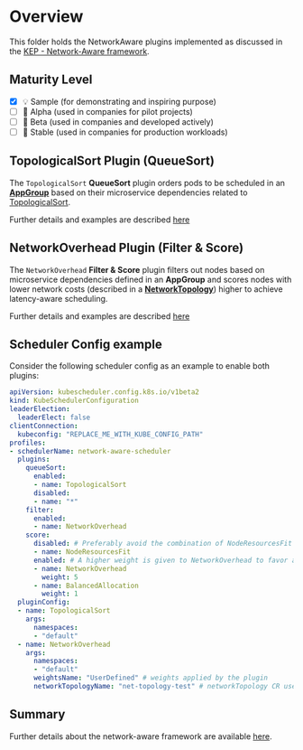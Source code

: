 # Overview

This folder holds the NetworkAware plugins implemented as discussed in the [KEP - Network-Aware framework](https://github.com/kubernetes-sigs/scheduler-plugins/pull/282).

## Maturity Level

- [x] 💡 Sample (for demonstrating and inspiring purpose)
- [ ] 👶 Alpha (used in companies for pilot projects)
- [ ] 👦 Beta (used in companies and developed actively)
- [ ] 👨 Stable (used in companies for production workloads)

## TopologicalSort Plugin (QueueSort)

The `TopologicalSort` **QueueSort** plugin orders pods to be scheduled in an [**AppGroup**](../../manifests/appgroup/crd.yaml) based on their 
microservice dependencies related to [TopologicalSort](https://en.wikipedia.org/wiki/Topological_sorting).
 
Further details and examples are described [here](../networkaware/topologicalsort/README.md) 

## NetworkOverhead Plugin (Filter & Score)

The `NetworkOverhead` **Filter & Score** plugin filters out nodes based on microservice dependencies 
defined in an **AppGroup** and scores nodes with lower network costs (described in a [**NetworkTopology**](../../manifests/networktopology/crd.yaml))
higher to achieve latency-aware scheduling.

Further details and examples are described [here](../networkaware/networkoverhead/README.md) 

## Scheduler Config example 

Consider the following scheduler config as an example to enable both plugins:

```yaml
apiVersion: kubescheduler.config.k8s.io/v1beta2
kind: KubeSchedulerConfiguration
leaderElection:
  leaderElect: false
clientConnection:
  kubeconfig: "REPLACE_ME_WITH_KUBE_CONFIG_PATH"
profiles:
- schedulerName: network-aware-scheduler
  plugins:
    queueSort:
      enabled:
      - name: TopologicalSort
      disabled:
      - name: "*"
    filter:
      enabled:
      - name: NetworkOverhead
    score:
      disabled: # Preferably avoid the combination of NodeResourcesFit with NetworkOverhead
      - name: NodeResourcesFit
      enabled: # A higher weight is given to NetworkOverhead to favor allocation schemes with lower latency.
      - name: NetworkOverhead
        weight: 5
      - name: BalancedAllocation
        weight: 1
  pluginConfig:
  - name: TopologicalSort
    args:
      namespaces:
      - "default"
  - name: NetworkOverhead
    args:
      namespaces:
      - "default"
      weightsName: "UserDefined" # weights applied by the plugin
      networkTopologyName: "net-topology-test" # networkTopology CR used by the plugin
```

## Summary

Further details about the network-aware framework are available [here](../../kep/260-network-aware-scheduling/README.md).